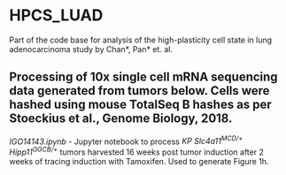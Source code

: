 # HPCS_LUAD
Part of the code base for analysis of the high-plasticity cell state in lung adenocarcinoma study by Chan*, Pan* et. al. 

## Processing of 10x single cell mRNA sequencing data generated from tumors below.  Cells were hashed using mouse TotalSeq B hashes as per Stoeckius et al., Genome Biology, 2018.

_IGO14143.ipynb_ - Jupyter notebook to process _KP Slc4a11<sup>MCD/+</sup> Hipp11<sup>GGCB/+</sup>_ tumors harvested 16 weeks post tumor induction after 2 weeks of tracing induction with Tamoxifen. Used to generate Figure 1h.
